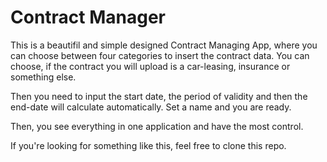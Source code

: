 # Contract Manager

This is a beautifil and simple designed Contract Managing App, where you can choose between four categories to insert the contract data.
You can choose, if the contract you will upload is a car-leasing, insurance or something else.

Then you need to input the start date, the period of validity and then the end-date will calculate automatically.
Set a name and you are ready.

Then, you see everything in one application and have the most control.

If you're looking for something like this, feel free to clone this repo.
